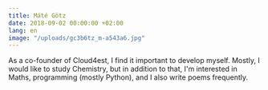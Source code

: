 ```yaml
---
title: Máté Götz
date: 2018-09-02 00:00:00 +02:00
lang: en
image: "/uploads/gc3b6tz_m-a543a6.jpg"
---
```


As a co-founder of Cloud4est, I find it important to develop myself.
Mostly, I would like to study Chemistry, but in addition to that, I'm interested
in Maths, programming (mostly Python), and I also write poems frequently.
